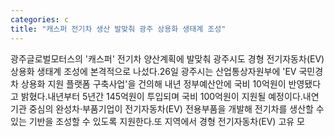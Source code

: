 ```yaml
---
categories: c
title: "캐스퍼 전기차 생산 발맞춰 광주 상용화 생태계 조성"
---
```

광주글로벌모터스의 &#39;캐스퍼&#39; 전기차 양산계획에 발맞춰 광주시도 경형 전기자동차(EV) 상용화 생태계 조성에 본격적으로 나섰다.26일 광주시는 산업통상자원부에 &#39;EV 국민경차 상용화 지원 플랫폼 구축사업&#39;을 건의해 내년 정부예산안에 국비 10억원이 반영됐다고 밝혔다.내년부터 5년간 145억원이 투입되며 국비 100억원이 지원될 예정이다.내연기관 중심의 완성차·부품기업이 전기자동차(EV) 전용부품을 개발해 전기차를 생산할 수 있는 기반을 조성할 수 있도록 지원한다.또 지역에서 경형 전기자동차(EV) 고유 모